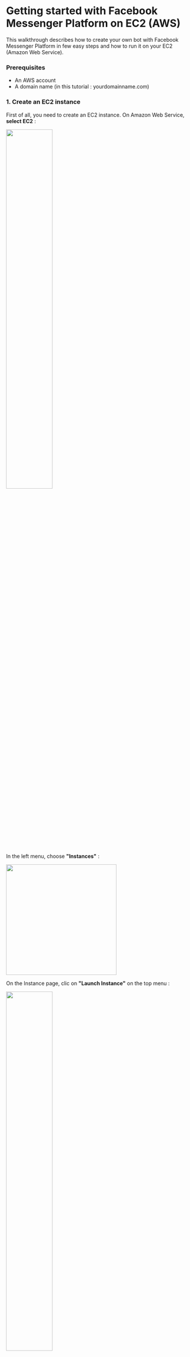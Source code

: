 # Getting started with Facebook Messenger Platform on EC2 (AWS)
This walkthrough describes how to create your own bot with Facebook Messenger Platform in few easy steps and how to run it on your EC2 (Amazon Web Service).

### Prerequisites

- An AWS account
- A domain name (in this tutorial : yourdomainname.com)

### 1. Create an EC2 instance

First of all, you need to create an EC2 instance. On Amazon Web Service, **select EC2** :

<img src="https://cloud.githubusercontent.com/assets/1462301/14611818/6c605b88-0594-11e6-8e10-86e8bc62791b.png" width="50%">

In the left menu, choose **"Instances"** :

<img src="https://cloud.githubusercontent.com/assets/1462301/14611937/00c9737c-0595-11e6-86f5-7f8604b00d45.png" height="300">

On the Instance page, clic on **"Launch Instance"** on the top menu :

<img src="https://cloud.githubusercontent.com/assets/1462301/14612021/5ee09dbe-0595-11e6-9b44-839bd08faa8d.png" width="50%">

"Step 1: Choose an Amazon Machine Image (AMI)" : You should select **"Ubuntu Server 14.04 LTS (HVM), SSD Volume Type - ami-f95ef58a"** :

<img src="https://cloud.githubusercontent.com/assets/1462301/14612107/e0682ab4-0595-11e6-862f-3417b92efad9.png" width="80%">

"Step 2: Choose an Instance Type" : Verify that the instance **t2.micro**  is selected and clic on **"Review and launch"**

<img src="https://cloud.githubusercontent.com/assets/1462301/14612294/a60656d8-0596-11e6-804b-81da57f9689d.png" width="80%">

"Step 7: Review Instance Launch" : Clic on **"Launch"** (Right bottom of the page)

If you already used AWS, you already have a key pair so you can use it and for finish, clic on **"Launch Instance"**

<img src="https://cloud.githubusercontent.com/assets/1462301/14612500/97472d9c-0597-11e6-9630-f4de9d139dc2.png" width="50%">

If you never used AWS, you should create a new key pair : Enter the name of your key pair (can be what you want) and clic on **"Download Key Pair"** and for finish, clic on **"Launch Instance"**

<img src="https://cloud.githubusercontent.com/assets/1462301/14612584/28291816-0598-11e6-9f16-bcf17e36e714.png" width="50%">

Now, you should have this page : Clic on **"View Instances"**  (Right bottom of the page)

<img src="https://cloud.githubusercontent.com/assets/1462301/14612712/f2e36282-0598-11e6-9c45-d9b59cf3b759.png" width="100%">

A new instance is launching : 

<img src="https://cloud.githubusercontent.com/assets/1462301/14612771/42503606-0599-11e6-9e2e-b86c049eca43.png" width="100%">

After few minutes, when the EC2 instance is ready, you should see this : 

<img src="https://cloud.githubusercontent.com/assets/1462301/14612823/94b4cdee-0599-11e6-8a80-aba0d38c2911.png" width="100%">

If you clic on it, you will see all the details about the EC2 Instance.

<img src="https://cloud.githubusercontent.com/assets/1462301/14612929/074f2002-059a-11e6-8073-dacc0677347e.png" width="80%">

### 2. Change your DNS

In this tutorial, you need your own domain name. Mine is [guillaumeteillet.fr](http://guillaumeteillet.fr)

For this step, we will use a new service of AWS called "Route 53" :

<img src="https://cloud.githubusercontent.com/assets/1462301/14613120/2876cb4e-059b-11e6-9f6f-24f18666e254.png" width="30%">

In the left menu, select "Hosted zones" :

<img src="https://cloud.githubusercontent.com/assets/1462301/14613152/57a3bef4-059b-11e6-9f35-23dfe176df70.png" width="15%">

Then clic on **"Create Hosted Zone"** : 

<img src="https://cloud.githubusercontent.com/assets/1462301/14613253/da6afd3e-059b-11e6-9175-7f026e59cb6b.png" width="50%">

Enter your domain name (mine is [guillaumeteillet.fr](http://guillaumeteillet.fr)) and then clic on **"Create"** :

<img src="https://cloud.githubusercontent.com/assets/1462301/14613416/a932d614-059c-11e6-80c6-51acc18c549a.png" width="50%">

Route 53 has created two **Record Set** in your **Hosted Zone** : We will need the 4 DNS (red square on the picture)

<img src="https://cloud.githubusercontent.com/assets/1462301/14613523/11bfa950-059d-11e6-9569-27a0ac1f61db.png" width="70%">

Now, change the DNS Name of your domain name (My registar is [OVH](http://ovh.com) so perhaps the procedure is a bit different) :

Before any change, the DNS name was : 

<img src="https://cloud.githubusercontent.com/assets/1462301/14614072/c1a58e0a-059f-11e6-83ea-98ddfaf7d46a.png" width="70%">

The registar need some time to change the DNS of your domain name : 

<img src="https://cloud.githubusercontent.com/assets/1462301/14614142/06613cec-05a0-11e6-88c3-588cdbd54ed5.png" width="70%">

After few minutes, the 4 DNS of your domain name should be active : 

<img src="https://cloud.githubusercontent.com/assets/1462301/14614311/e6e0ead8-05a0-11e6-8a98-64b82d70d184.png" width="70%">

Now, go back on AWS, choose EC2 and then choose **"Instances"** on the left menu. We need the public IP, mine is 54.171.135.46, copy this ip. 

<img src="https://cloud.githubusercontent.com/assets/1462301/14614532/e8896710-05a1-11e6-8c61-8d131198542f.png" width="80%">

Now, go to **"Route 53"** :

<img src="https://cloud.githubusercontent.com/assets/1462301/14614717/9b73e68e-05a2-11e6-9428-5f9298a15691.png" width="80%">

Select **"Hosted Zones"** in the left menu, clic on your domain name : You will arrived on the list of the **Record Set**.

<img src="https://cloud.githubusercontent.com/assets/1462301/14614866/5ab6dff6-05a3-11e6-8072-113f37fab582.png" width="50%">

Clic on **"Create Record Set"** : 

<img src="https://cloud.githubusercontent.com/assets/1462301/14614930/b0d714e6-05a3-11e6-9b72-fd9481523321.png" width="50%">

We will now create two record set. First, keep the field name empty and in the field value, paste the public ip of your ec2 instance. For the type of the record set, **choose A - IPV4 Address**

<img src="https://cloud.githubusercontent.com/assets/1462301/14644785/9818ee56-0653-11e6-9a2f-4048922c4bc9.png" width="50%">

Next, in the field name, enter "www", in the field value, paste the public ip of your ec2 instance. For the type of the record set, **choose A - IPV4 Address**.

<img src="https://cloud.githubusercontent.com/assets/1462301/14645682/f08dd0f8-0656-11e6-97e1-a890b59aeaf8.png" width="50%">

Now, you should wait few minutes. You can use this tool [WhatsmyDNS](https://www.whatsmydns.net/) to see if your domain name is now using the good ip address : Enter your domain name (mine is guillaumeteillet.fr) and clic on **"Search"**. If the IP Address of your EC2 Instance appears, it means your domain name is now using the good ip address, you can continue this tutorial.

<img src="https://cloud.githubusercontent.com/assets/1462301/14646185/dac68916-0658-11e6-9688-b8bda5e452a7.png" width="50%">

### 3. Connect to your EC2 Instance

On Amazon Web Service, select EC2, Instances (in the left menu), select your instance and clic on **"Connect"** (in the top menu).

<img src="https://cloud.githubusercontent.com/assets/1462301/14646829/615f68ce-065b-11e6-9d32-bcace60ce58e.png" width="50%">

Copy the ssh command. Mine is **"ssh -i "Guillaume.pem" ubuntu@ec2-54-171-135-46.eu-west-1.compute.amazonaws.com"**. Open a terminal, go to the folder that contains the key pair and paste the ssh command.

<img src="https://cloud.githubusercontent.com/assets/1462301/14647960/475d5e04-0660-11e6-806f-62fc6b5754a3.png" width="50%">

Now your are connected on your EC2 Instance. 

### 4. Get the code

Run this on your EC2 instance :

```bash
sudo su
apt-get update
apt-get install -y git
git clone https://github.com/guillaumeteillet/create-your-own-facebook-messenger-bot-platform-ec2-aws.git
cd create-your-own-facebook-messenger-bot-platform-ec2-aws
apt-get install -y npm
npm install
npm install forever --global
curl -sL https://deb.nodesource.com/setup_4.x | sudo -E bash -
apt-get install -y nodejs
apt-get install -y nano
apt-get install -y apache2
cd /etc/apache2/sites-available
nano yourdomainname.com.conf
```

The text editor nano opens, copy and paste this :

```bash
<VirtualHost *:80>
	ServerName www.yourdomainname.com

	ServerAdmin webmaster@localhost
	DocumentRoot /var/www/html

	ErrorLog ${APACHE_LOG_DIR}/error.log
	CustomLog ${APACHE_LOG_DIR}/access.log combined
</VirtualHost>
```
Where "www.yourdomainname.com" should be replace by your own domain name.

Save your file : Ctrl + X + S, then press y and enter

In the same directory, run this on your EC2 instance :

```bash
a2ensite yourdomainname.com.conf
```
You should have this return : 

```bash
Enabling site yourdomainname.com.
To activate the new configuration, you need to run:
  service apache2 reload
```

So now, you have to reload apache2. Just run this command : 

```bash
service apache2 reload
```
You should have this return : 

```bash
 * Reloading web server apache2                                                                                                       * 
```

### 5. HTTPS with [Let's encrypt](https://letsencrypt.org/getting-started/)

First, we will **open all ports of our ec2 temporarly**. On Amazon Web Service, select EC2, Instances (in the left menu), select your instance. In the Description Area, clic on the **"security group"**

<img src="https://cloud.githubusercontent.com/assets/1462301/14677583/83323c80-0712-11e6-8c12-fd871470a8cf.png" width="80%">

You will arrive on the security group page with only one security group. Clic on **"Inbound"**

<img src="https://cloud.githubusercontent.com/assets/1462301/14677864/bd153e6a-0713-11e6-8955-f5a566507905.png" width="80%">

Clic on **"Edit"**

<img src="https://cloud.githubusercontent.com/assets/1462301/14677989/4251c97c-0714-11e6-862e-aa20f9f4da98.png" width="80%">

Clic on **"Add Rule"**

<img src="https://cloud.githubusercontent.com/assets/1462301/14678065/8e568be6-0714-11e6-9931-ace22243d775.png" width="50%">

Then, select **"All Trafic"** for the type and **"Anywhere"** for the source. Save the changes.

<img src="https://cloud.githubusercontent.com/assets/1462301/14678171/ffae3e9c-0714-11e6-8e24-8717a9d38716.png" width="50%">

Now, run this on your EC2 instance :

```bash
cd
sudo su
git clone https://github.com/letsencrypt/letsencrypt
cd letsencrypt
./letsencrypt-auto
```

Facebook required a https webhook, so we will use let's encrypt to get our ssl certificate.
When ./letsencrypt-auto is ready (few minutes), you will see this : 

<img src="https://cloud.githubusercontent.com/assets/1462301/14651185/1e2aa5dc-066f-11e6-91f5-ffa202a929d9.png" width="50%">

As you can see, my domain "www.guillaumeteillet.fr" is selected ([*]). You can selected/unselected domain with space bar, navigate with up and down. When the domain name for which you want a SSL certificate is selected, press Enter.

Let's encrypt ask your email address to notify you when the certificate expires. **Enter a valid email and press Enter**. 

Press Enter again when let's encrypt ask you if you read the Terms.

Then **select "Easy" and press Enter**.

<img src="https://cloud.githubusercontent.com/assets/1462301/14678302/6bb27090-0715-11e6-9b85-ac39fc0d1bf0.png" width="50%">

Congratulations ! Your domain have now a ssl certificate !

<img src="https://cloud.githubusercontent.com/assets/1462301/14678347/942b145a-0715-11e6-99f9-6573504d4645.png" width="50%">

### 6. Test your configuration

Now open your browser and try to go to https://www.yourdomain.com : you should see the Apache Default Page.

<img src="https://cloud.githubusercontent.com/assets/1462301/14678613/b4494dfa-0716-11e6-85d6-418038594e81.png" width="50%">

Now you can remove the **"All Trafic"** option in your EC2 Instance. On Amazon Web Service, select EC2, Instances (in the left menu), select your instance. In the Description Area, clic on the **"security group"**.

<img src="https://cloud.githubusercontent.com/assets/1462301/14677583/83323c80-0712-11e6-8c12-fd871470a8cf.png" width="70%">

You will arrive on the security group page with only one security group. Clic on **"Inbound"**

<img src="https://cloud.githubusercontent.com/assets/1462301/14677864/bd153e6a-0713-11e6-8955-f5a566507905.png" width="70%">

Clic on **"Edit"**

<img src="https://cloud.githubusercontent.com/assets/1462301/14677989/4251c97c-0714-11e6-862e-aa20f9f4da98.png" width="70%">

Clic on the remove icon and save the changes. 

<img src="https://cloud.githubusercontent.com/assets/1462301/14678714/2d99a04c-0717-11e6-81e6-5db7357afd4e.png" width="50%">

### 7. Create a Facebook Page, a Facebook App and set the variable in index.js

Now you're ready to go to Facebook developers panel, create or use existing app (and page) and setup its' webhooks.

[Clic here to create your facebook page](https://www.facebook.com/pages/create) if you already have a facebook page, you can skip this step. Follow the instruction of facebook : i will not give you details here, it's a very basic facebook page. [If you don't know how to create your facebook page](https://www.facebook.com/help/104002523024878)

[Clic here to create your facebook app](https://developers.facebook.com/quickstarts/?platform=web)

Enter the name of your app and then press **"Create New Facebook App ID"**.

![FIRSTSTEPAPP](https://cloud.githubusercontent.com/assets/1462301/14681291/d4a643c8-0720-11e6-80b7-e4e9ee9e5e81.png)

Enter your email address, choose a category and press **"Create App Id"**.

![EMAILAPP](https://cloud.githubusercontent.com/assets/1462301/14685712/e82a1b80-0735-11e6-9f52-e4c3a2560191.png)

Clic on **"Skip Quick Start"**

![SKIPSTART](https://cloud.githubusercontent.com/assets/1462301/14685935/f7b628e0-0736-11e6-94ef-a19ac5c5ce76.png)

You will be redirect on the **"Dashboard Page"** of the app. 

![DASHBOARDPAGE](https://cloud.githubusercontent.com/assets/1462301/14711871/5462b91a-07db-11e6-9245-a6ed9bfc6af6.png)

Go back in your terminal (with the EC2 connection opened) and in the "create-your-own-facebook-messenger-bot-platform-ec2-aws" folder, run this command : 

```bash
nano index.js
```

The nano text editor will open. On line 11, you will see 5 variables : 

```bash
// Variables
let pageToken = "";
const verifyToken = "";
const privkey = "";
const cert = "";
const chain = "";
```

**For the variable "pageToken" : **

Go to the Facebook App that you just created : [Facebook Developper website](https://developers.facebook.com/). Clic on **My Apps > "Your App"**

![APPFACEBOOKWEBSITE](https://cloud.githubusercontent.com/assets/1462301/14717216/aa9a3974-07f0-11e6-9007-5dbd7a70a1b9.png)

You will arrive on the dashboard of your app. On the left menu **choose Messenger**.

![MENUAPPFB](https://cloud.githubusercontent.com/assets/1462301/14718092/ea41c430-07f4-11e6-8f60-9ed8f49cd996.png)

Clic on **"Get Started"**.

![ACCEPTMESSENGER](https://cloud.githubusercontent.com/assets/1462301/14720266/eb8816d0-0800-11e6-9aa7-0659efb4c114.png)

Select the page you just created :

![SELECTYOURPAGE](https://cloud.githubusercontent.com/assets/1462301/14720537/3a2a4884-0802-11e6-9d2b-40c848c29b54.png)

A new tab opens : Clic two times on **"Okay"**.

![OKAYTAB](https://cloud.githubusercontent.com/assets/1462301/14720601/8a510bc2-0802-11e6-99e9-0657b7cf0b59.png)

The page closes and you return to the previous page. The Page Access Token will be generated for your facebook page. **Copy it and Paste it in the pageToken variable in index.js** (on your EC2 Instance).

![TOKEN](https://cloud.githubusercontent.com/assets/1462301/14739064/8a56eabe-0885-11e6-962d-546f7e68fa61.png)

**For the variable "verifyToken" : **

Enter a string that will be used by facebook to identify your bot. This can be anything. I decide to set this variable with the string **"my_first_messenger_bot"**.

**For the variable "privkey" :**

You need to set this variable with the path of the private key of the ssl certificate. If you follow this tutorial with let's encrypt, the path should be : **"/etc/letsencrypt/live/yourdomainname.com/privkey.pem"**

**For the variable "cert" :**

You need to set this variable with the path of the certificate of the ssl. If you follow this tutorial with let's encrypt, the path should be : **"/etc/letsencrypt/live/yourdomainname.com/cert.pem"**

**For the variable "cert" :**

You need to set this variable with the path of the chain file of the ssl. If you follow this tutorial with let's encrypt, the path should be : **"/etc/letsencrypt/live/yourdomainname.com/chain.pem"**

Now, save your file : **Ctrl + X + S, then press y and enter**

### 8. Open the 55555 port on your EC2 instance.

You will open the 55555 port of your EC2 Instance.  On Amazon Web Service, select EC2, Instances (in the left menu), select your instance. In the Description Area, clic on the **"security group"**

![SECURITYGROUP](https://cloud.githubusercontent.com/assets/1462301/14677583/83323c80-0712-11e6-8c12-fd871470a8cf.png)

You will arrive on the security group page with only one security group. Clic on **"Inbound"**

![INBOUND](https://cloud.githubusercontent.com/assets/1462301/14677864/bd153e6a-0713-11e6-8955-f5a566507905.png)

Clic on **"Edit"**

![EDIT](https://cloud.githubusercontent.com/assets/1462301/14677989/4251c97c-0714-11e6-862e-aa20f9f4da98.png)

Clic on **"Add Rule"**

![ADDRULE](https://cloud.githubusercontent.com/assets/1462301/14678065/8e568be6-0714-11e6-9931-ace22243d775.png)

Then, select **"Custom TCP Rule"** for the type, **"55555"** for the Port Range and **"Anywhere"** for the source. Save the changes.

![PORT5555](https://cloud.githubusercontent.com/assets/1462301/14742837/850717fa-089e-11e6-8f3a-c38ebc5fde18.png)

### 9. Try to run and access to your webhook.

Go back in your terminal (with the EC2 connection opened) and in the "create-your-own-facebook-messenger-bot-platform-ec2-aws" folder, run this command :

```bash
node index.js
```

If you have everything configured properly, you should have this in the terminal :

```bash
App is ready on port 55555
```

Now your bot is running. Open a browser and enter this url : https://www.yourdomainname.com:55555/webhook . You shoud have this in your browser : 

```bash
Error, wrong validation token
```

Now, we will see how to run your bot in background. First, You can stop the process of your bot with **Ctrl + C** and after you should run this command :

```bash
forever start index.js 
```

You should have something like this in the terminal :

```bash
warn:    --minUptime not set. Defaulting to: 1000ms
warn:    --spinSleepTime not set. Your script will exit if it does not stay up for at least 1000ms
info:    Forever processing file: index.js
```

Run this command :

```bash
forever list
```

You should have something like this in the terminal :

```bash
info:    Forever processes running
data:        uid  command         script   forever pid   id logfile                 uptime       
data:    [0] mgMM /usr/bin/nodejs index.js 31035   31040    /root/.forever/mgMM.log 0:0:9:52.300 
```

With this command, you can get the path of the logfile. Now, you will "cat" the logfile to check if everything is running well. In my example, I will run **"cat /root/.forever/mgMM.log"**

```bash
cat /root/.forever/mgMM.log
```

You should have something like this in the terminal :

```bash
App is ready on port 55555
```

Your webhook is ready ! If you want to stop your bot, you can get the uid of your bot by running :  

```bash
forever list

======
info:    Forever processes running
data:        uid  command         script   forever pid   id logfile                 uptime       
data:    [0] mgMM /usr/bin/nodejs index.js 31035   31040    /root/.forever/mgMM.log 0:0:9:52.300
```

And then, run this command (mgMM is ths MY uid, so use your uid !)

```bash
forever stop mgMM
```

### 10. Set the webhook on you Facebook app.

Now lets configure the Facebook app. Before starting this step, your bot should run on port 55555. 

Go to the Facebook App that you just created : [Facebook Developper website](https://developers.facebook.com/). Clic on **My Apps > "Your App"**

![APPFACEBOOKWEBSITE](https://cloud.githubusercontent.com/assets/1462301/14717216/aa9a3974-07f0-11e6-9007-5dbd7a70a1b9.png)

You will arrive on the dashboard of your app. On the left menu **choose Messenger**.

![MENUAPPFB](https://cloud.githubusercontent.com/assets/1462301/14718092/ea41c430-07f4-11e6-8f60-9ed8f49cd996.png)

Clic on **"Setup Webhook"** :

![SETUPWEBHOOK](https://cloud.githubusercontent.com/assets/1462301/14743415/c213693e-08a1-11e6-9596-7514eb8e4355.png)

Complete the different field :

**Callback URL :** https://www.yourdomainname.com:55555/webhook (Mine is https://www.guillaumeteillet.fr:55555/webhook)

**Verify Token :** The "verifyToken" variable you set previously. (Mine is my_first_messenger_bot)

**Subscription Fields :** Check all the options.

Save the configuration by clic on **"Verify and Save"**

![COMPLETEWEBHOOK](https://cloud.githubusercontent.com/assets/1462301/14743848/0fd54b2c-08a4-11e6-9394-2e0d71ec9e1e.png)

If everything is configured correctly, you should see this :

![WEBHOOKOK](https://cloud.githubusercontent.com/assets/1462301/14744123/aec4905c-08a5-11e6-95f5-45ff8d2a5dec.png)

### 11. Link the Facebook Page and the Facebook App.

Open a new terminal and run this command : 

```bash
curl -i -H "Content-Type: application/json" -X POST -d "{\"verifyToken\": \"YOUR VERIFY TOKEN\", \"token\": \"YOUR PAGE ACCESS TOKEN\"}" https://www.youdomainname.fr:55555/token
```
Of course, you should replace **YOUR VERIFY TOKEN** and **YOUR PAGE ACCESS TOKEN** by your own values (pageToken and verifyToken in the index.js)

The answer of the server should be something like this :

```bash
HTTP/1.1 200 OK
X-Powered-By: Express
Content-Type: text/plain; charset=utf-8
Content-Length: 2
ETag: W/"2-4KoCHiHd29bYzs7HHpz1ZA"
Date: Fri, 22 Apr 2016 15:42:23 GMT
Connection: keep-alive

OK
```

Then run this command : 

```bash
curl -ik -X POST "https://graph.facebook.com/v2.6/me/subscribed_apps?access_token=YOUR PAGE ACCESS TOKEN"
```

Of course, you should replace **YOUR PAGE ACCESS TOKEN** by your own value (pageToken in the index.js)

The answer of the server should be something like this :

```bash
HTTP/1.1 200 OK
Access-Control-Allow-Origin: *
Pragma: no-cache
Cache-Control: private, no-cache, no-store, must-revalidate
Facebook-API-Version: v2.6
Expires: Sat, 01 Jan 2000 00:00:00 GMT
Content-Type: application/json; charset=UTF-8
X-FB-Trace-ID: Fe0XhGA9/Rb
X-FB-Rev: 2299175
X-FB-Debug: 3iXH8FfFvQoNYYpVTDZ83cw0q1SxArRbwCbN1lO8EPIUPdtgAy0Z8hqEXULV5abdsQSJBrdtJzpg4zMBZ/Yr1A==
Date: Fri, 22 Apr 2016 15:50:36 GMT
Connection: keep-alive
Content-Length: 16

{"success":true}
```

### 12. Enjoy !

Now, your basic bot is ready and running ! Congratulations ! :)

Go to your Facebook Page and clic on **"Message"**.

![GIFFINAL](https://cloud.githubusercontent.com/assets/1462301/14747721/0c36f558-08b6-11e6-8bf4-05756cba0c2c.gif)
